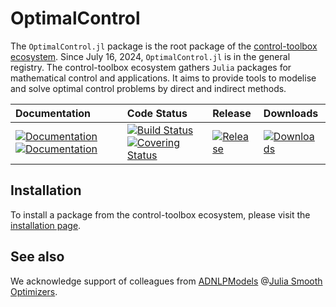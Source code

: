 # OptimalControl

[ci-img]: https://github.com/control-toolbox/OptimalControl.jl/actions/workflows/CI.yml/badge.svg?branch=main
[ci-url]: https://github.com/control-toolbox/OptimalControl.jl/actions/workflows/CI.yml?query=branch%3Amain

[co-img]: https://codecov.io/gh/control-toolbox/OptimalControl.jl/branch/main/graph/badge.svg?token=YM5YQQUSO3
[co-url]: https://codecov.io/gh/control-toolbox/OptimalControl.jl

[doc-dev-img]: https://img.shields.io/badge/docs-dev-8A2BE2.svg
[doc-dev-url]: https://control-toolbox.org/OptimalControl.jl/dev/

[doc-stable-img]: https://img.shields.io/badge/docs-stable-blue.svg
[doc-stable-url]: https://control-toolbox.org/OptimalControl.jl/stable/

[release-img]: https://img.shields.io/github/v/release/control-toolbox/OptimalControl.jl.svg?style=round-square
[release-url]: https://github.com/control-toolbox/OptimalControl.jl/releases

The `OptimalControl.jl` package is the root package of the [control-toolbox ecosystem](https://github.com/control-toolbox). Since July 16, 2024, `OptimalControl.jl` is in the general registry.
The control-toolbox ecosystem gathers `Julia` packages for mathematical control and applications. It aims to provide tools to modelise and solve optimal control problems by direct and indirect methods.

| **Documentation**  | **Code Status**  | **Release**  | **Downloads** |
|:-------------------|:-----------------|:-------------|:--------------|
| [![Documentation][doc-stable-img]][doc-stable-url] [![Documentation][doc-dev-img]][doc-dev-url] | [![Build Status][ci-img]][ci-url] [![Covering Status][co-img]][co-url] | [![Release][release-img]][release-url] | [![Downloads](https://img.shields.io/badge/dynamic/json?url=http%3A%2F%2Fjuliapkgstats.com%2Fapi%2Fv1%2Fmonthly_downloads%2FOptimalControl&query=total_requests&suffix=%2Fmonth&label=Downloads)](https://juliapkgstats.com/pkg/OptimalControl) |

## Installation

To install a package from the control-toolbox ecosystem, please visit the [installation page](https://github.com/control-toolbox#installation).

## See also

We acknowledge support of colleagues from [ADNLPModels](https://jso.dev/ADNLPModels.jl/stable) @[Julia Smooth Optimizers](https://jso.dev).
